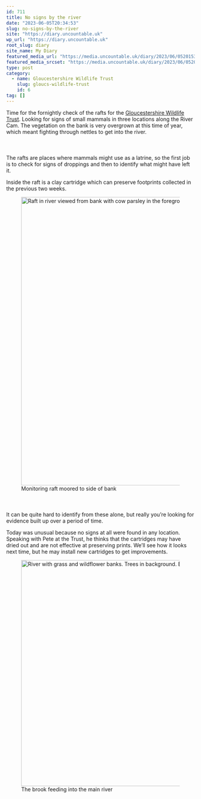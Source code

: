 ```yaml
---
id: 711
title: No signs by the river
date: "2023-06-05T20:34:53"
slug: no-signs-by-the-river
site: "https://diary.uncountable.uk"
wp_url: "https://diary.uncountable.uk"
root_slug: diary
site_name: My Diary
featured_media_url: "https://media.uncountable.uk/diary/2023/06/05201538/IMG20230605140328.webp"
featured_media_srcset: "https://media.uncountable.uk/diary/2023/06/05201538/IMG20230605140328-300x165.webp 300w, https://media.uncountable.uk/diary/2023/06/05201538/IMG20230605140328-1024x562.webp 1024w, https://media.uncountable.uk/diary/2023/06/05201538/IMG20230605140328-150x150.webp 150w, https://media.uncountable.uk/diary/2023/06/05201538/IMG20230605140328-640x351.webp 640w, https://media.uncountable.uk/diary/2023/06/05201538/IMG20230605140328.webp 2000w"
type: post
category:
  - name: Gloucestershire Wildlife Trust
    slug: gloucs-wildlife-trust
    id: 6
tag: []
---
```



<p>Time for the fornightly check of the rafts for the <a href="https://www.gloucestershirewildlifetrust.co.uk/volunteer">Gloucestershire Wildlife Trust</a>.  Looking for signs of small mammals in three locations along the River Cam.  The vegetation on the bank is very overgrown at this time of year, which meant fighting through nettles to get into the river.</p>


<style>.kb-row-layout-id_04dc25-9b > .kt-row-column-wrap{align-content:start;}:where(.kb-row-layout-id_04dc25-9b > .kt-row-column-wrap) > .wp-block-kadence-column{justify-content:start;}.kb-row-layout-id_04dc25-9b > .kt-row-column-wrap{column-gap:var(--global-kb-gap-md, 2rem);row-gap:var(--global-kb-gap-md, 2rem);padding-top:var(--global-kb-spacing-sm, 1.5rem);padding-bottom:var(--global-kb-spacing-sm, 1.5rem);grid-template-columns:repeat(2, minmax(0, 1fr));}.kb-row-layout-id_04dc25-9b > .kt-row-layout-overlay{opacity:0.30;}@media all and (max-width: 1024px){.kb-row-layout-id_04dc25-9b > .kt-row-column-wrap{grid-template-columns:repeat(2, minmax(0, 1fr));}}@media all and (max-width: 767px){.kb-row-layout-id_04dc25-9b > .kt-row-column-wrap{grid-template-columns:minmax(0, 1fr);}.kb-row-layout-id_04dc25-9b > .kt-row-column-wrap > .wp-block-kadence-column:nth-of-type(1){order:2;}.kb-row-layout-id_04dc25-9b > .kt-row-column-wrap > .wp-block-kadence-column:nth-of-type(2){order:1;}.kb-row-layout-id_04dc25-9b > .kt-row-column-wrap > .wp-block-kadence-column:nth-of-type(3){order:12;}.kb-row-layout-id_04dc25-9b > .kt-row-column-wrap > .wp-block-kadence-column:nth-of-type(4){order:11;}.kb-row-layout-id_04dc25-9b > .kt-row-column-wrap > .wp-block-kadence-column:nth-of-type(5){order:22;}.kb-row-layout-id_04dc25-9b > .kt-row-column-wrap > .wp-block-kadence-column:nth-of-type(6){order:21;}.kb-row-layout-id_04dc25-9b > .kt-row-column-wrap > .wp-block-kadence-column:nth-of-type(7){order:32;}.kb-row-layout-id_04dc25-9b > .kt-row-column-wrap > .wp-block-kadence-column:nth-of-type(8){order:31;}}</style><div class="kb-row-layout-wrap kb-row-layout-id_04dc25-9b alignnone wp-block-kadence-rowlayout"><div class="kt-row-column-wrap kt-has-2-columns kt-row-layout-equal kt-tab-layout-inherit kt-mobile-layout-row kt-row-valign-top">
<style>.kadence-column_596275-a7 > .kt-inside-inner-col,.kadence-column_596275-a7 > .kt-inside-inner-col:before{border-top-left-radius:0px;border-top-right-radius:0px;border-bottom-right-radius:0px;border-bottom-left-radius:0px;}.kadence-column_596275-a7 > .kt-inside-inner-col{column-gap:var(--global-kb-gap-sm, 1rem);}.kadence-column_596275-a7 > .kt-inside-inner-col{flex-direction:column;}.kadence-column_596275-a7 > .kt-inside-inner-col > .aligncenter{width:100%;}.kadence-column_596275-a7 > .kt-inside-inner-col:before{opacity:0.3;}.kadence-column_596275-a7{position:relative;}@media all and (max-width: 1024px){.kadence-column_596275-a7 > .kt-inside-inner-col{flex-direction:column;justify-content:center;}}@media all and (max-width: 767px){.kadence-column_596275-a7 > .kt-inside-inner-col{flex-direction:column;justify-content:center;}}</style>
<div class="wp-block-kadence-column kadence-column_596275-a7"><div class="kt-inside-inner-col">
<p>The rafts are places where mammals might use as a latrine, so the first job is to check for signs of droppings and then to identify what might have left it.</p>



<p>Inside the raft is a clay cartridge which can preserve footprints collected in the previous two weeks.</p>
</div></div>


<style>.kadence-column_dcb664-c4 > .kt-inside-inner-col,.kadence-column_dcb664-c4 > .kt-inside-inner-col:before{border-top-left-radius:0px;border-top-right-radius:0px;border-bottom-right-radius:0px;border-bottom-left-radius:0px;}.kadence-column_dcb664-c4 > .kt-inside-inner-col{column-gap:var(--global-kb-gap-sm, 1rem);}.kadence-column_dcb664-c4 > .kt-inside-inner-col{flex-direction:column;}.kadence-column_dcb664-c4 > .kt-inside-inner-col > .aligncenter{width:100%;}.kadence-column_dcb664-c4 > .kt-inside-inner-col:before{opacity:0.3;}.kadence-column_dcb664-c4{position:relative;}@media all and (max-width: 1024px){.kadence-column_dcb664-c4 > .kt-inside-inner-col{flex-direction:column;justify-content:center;}}@media all and (max-width: 767px){.kadence-column_dcb664-c4 > .kt-inside-inner-col{flex-direction:column;justify-content:center;}}</style>
<div class="wp-block-kadence-column kadence-column_dcb664-c4"><div class="kt-inside-inner-col">
<figure class="wp-block-image size-large"><img loading="lazy" decoding="async" width="1024" height="768" src="https://media.uncountable.uk/diary/2023/06/05201537/IMG20230605144340-1024x768.webp" alt="Raft in river viewed from bank with cow parsley in the foreground" class="wp-image-713" srcset="https://media.uncountable.uk/diary/2023/06/05201537/IMG20230605144340-1024x768.webp 1024w, https://media.uncountable.uk/diary/2023/06/05201537/IMG20230605144340-300x225.webp 300w, https://media.uncountable.uk/diary/2023/06/05201537/IMG20230605144340-640x480.webp 640w, https://media.uncountable.uk/diary/2023/06/05201537/IMG20230605144340.webp 2000w" sizes="auto, (max-width: 1024px) 100vw, 1024px" /><figcaption class="wp-element-caption">Monitoring raft moored to side of bank</figcaption></figure>
</div></div>

</div></div>


<p>It can be quite hard to identify from these alone, but really you&#8217;re looking for evidence built up over a period of time.</p>



<p>Today was unusual because no signs at all were found in any location.  Speaking with Pete at the Trust, he thinks that the cartridges may have dried out and are not effective at preserving prints.  We&#8217;ll see how it looks next time, but he may install new cartridges to get improvements.</p>



<figure class="wp-block-image size-large"><img loading="lazy" decoding="async" width="1024" height="602" src="https://media.uncountable.uk/diary/2023/06/05201535/IMG20230605145021-1024x602.webp" alt="River with grass and wildflower banks. Trees in background. Blue sky" class="wp-image-712" srcset="https://media.uncountable.uk/diary/2023/06/05201535/IMG20230605145021-1024x602.webp 1024w, https://media.uncountable.uk/diary/2023/06/05201535/IMG20230605145021-300x176.webp 300w, https://media.uncountable.uk/diary/2023/06/05201535/IMG20230605145021-640x376.webp 640w, https://media.uncountable.uk/diary/2023/06/05201535/IMG20230605145021.webp 2000w" sizes="auto, (max-width: 1024px) 100vw, 1024px" /><figcaption class="wp-element-caption">The brook feeding into the main river</figcaption></figure>
